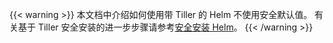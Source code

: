---
---
{{< warning >}}
本文档中介绍如何使用带 Tiller 的 Helm 不使用安全默认值。
有关基于 Tiller 安全安装的进一步步骤请参考[安全安装 Helm](https://helm.sh/docs/securing_installation/)。
{{< /warning >}}